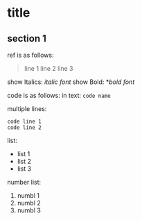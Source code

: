 # title

## section 1
ref is as follows:
> line 1
> line 2
> line 3

show Italics: *italic font*
show Bold: **bold font*

code is as follows:
in text: `code name`

multiple lines:
```
code line 1
code line 2
```
list:
- list 1
- list 2
- list 3

number list:
1. numbl 1
2. numbl 2
3. numbl 3